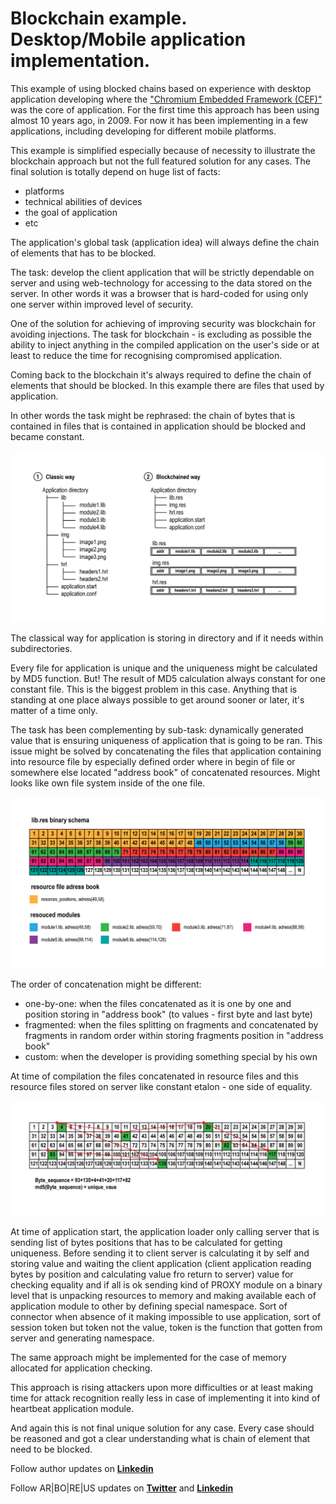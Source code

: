 # Blockchain example. Desktop/Mobile application implementation.

This example of using blocked chains based on experience with desktop application developing where the ["Chromium Embedded Framework (CEF)"](https://bitbucket.org/chromiumembedded/cef) was the core of application. For the first time this approach has been using almost 10 years ago, in 2009. For now it has been implementing in a few applications, including developing for different mobile platforms.

This example is simplified especially because of necessity to illustrate the blockchain approach but not the full featured solution for any cases. The final solution is totally depend on huge list of facts:

* platforms 
* technical abilities of devices
* the goal of application 
* etc

The application's global task (application idea) will always define the chain of elements that has to be blocked.

The task: develop the client application that will be strictly dependable on server and using web-technology for accessing to the data stored on the server. In other words it was a browser that is hard-coded for using only one server within improved level of security. 

One of the solution for achieving of improving security was blockchain for avoiding injections. The task for blockchain - is excluding as possible the ability to inject anything in the compiled application on the user's side or at least to reduce the time for recognising compromised application.

Coming back to the blockchain it's always required to define the chain of elements that should be blocked. In this example there are files that used by application.

In other words the task might be rephrased: the chain of bytes that is contained in files that is contained in application should be blocked and became constant. 

![](https://raw.githubusercontent.com/ArboreusSystems/arboreus_articles/master/blockchain/bc_example_desktop_mobile_application/illustrations/blockchain_010.png)

The classical way for application is storing in directory and if it needs within subdirectories.

Every file for application is unique and the uniqueness might be calculated by MD5 function. But! The result of MD5 calculation always constant for one constant file. This is the biggest problem in this case. Anything that is standing at one place always possible to get around sooner or later, it's matter of a time only.

The task has been complementing by sub-task: dynamically generated value that is ensuring uniqueness of application that is going to be ran. This issue might be solved by concatenating the files that application containing into resource file by especially defined order where in begin of file or somewhere else located "address book" of concatenated resources. Might looks like own file system inside of the one file.

![](https://raw.githubusercontent.com/ArboreusSystems/arboreus_articles/master/blockchain/bc_example_desktop_mobile_application/illustrations/blockchain_011.png)

The order of concatenation might be different:

* one-by-one: when the files concatenated as it is one by one and position storing in "address book" (to values - first byte and last byte)
* fragmented: when the files splitting on fragments and concatenated by fragments in random order within storing fragments position in "address book"
* custom: when the developer is providing something special by his own

At time of compilation the files concatenated in resource files and this resource files stored on server like constant etalon - one side of equality. 

![](https://raw.githubusercontent.com/ArboreusSystems/arboreus_articles/master/blockchain/bc_example_desktop_mobile_application/illustrations/blockchain_012.png)

At time of application start, the application loader only calling server that is sending list of bytes positions that has to be calculated for getting uniqueness. Before sending it to client server is calculating it by self and storing value and waiting the client application (client application reading bytes by position and calculating value fro return to server) value for checking equality and if all is ok sending kind of PROXY module on a binary level that is unpacking resources to memory and making available each of application module to other by defining special namespace. Sort of connector when absence of it making impossible to use application, sort of session token but token not the value, token is the function that gotten from server and generating namespace.

The same approach might be implemented for the case of memory allocated for application checking.

This approach is rising attackers upon more difficulties or at least making time for attack recognition really less in case of implementing it into kind of heartbeat application module.

And again this is not final unique solution for any case. Every case should be reasoned and got a clear understanding what is chain of element that need to be blocked.

Follow author updates on [**Linkedin**](https://www.linkedin.com/in/alexandr-kirilov-3365b992/)

Follow AR|BO|RE|US updates on [**Twitter**](https://twitter.com/ArboreusSystems) and [**Linkedin**](www.linkedin.com/company/arboreus-systems/)